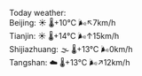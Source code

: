 Today weather:  
Beijing: ☀️ 🌡️+10°C 🌬️↖7km/h  
Tianjin: ☀️ 🌡️+14°C 🌬️↑15km/h  
Shijiazhuang: 🌫  🌡️+13°C 🌬️0km/h  
Tangshan: ☁️ 🌡️+13°C 🌬️↗12km/h  
